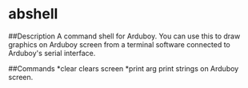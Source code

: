 # abshell
##Description
A command shell for Arduboy.
You can use this to draw graphics on Arduboy screen from a terminal software connected to Arduboy's serial interface.

##Commands
*clear  clears screen
*print arg  print strings on Arduboy screen.



